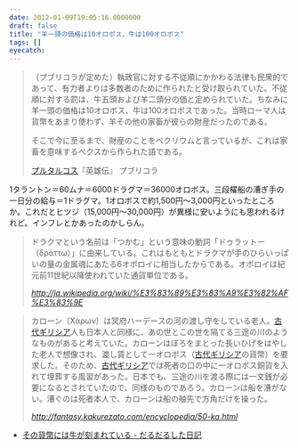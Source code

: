 ```yaml
---
date: 2012-01-09T19:05:16.0000000
draft: false
title: "羊一頭の価格は10オロボス、牛は100オロボス"
tags: []
eyecatch: 
---
```


<blockquote>
<p>（プブリコラが定めた）執政官に対する不従順にかかわる法律も民衆的であって、有力者よりは多数者のために作られたと受け取られていた。不従順に対する罰は、牛五頭および羊二頭分の価と定められていた。ちなみに羊一頭の価格は10オロボス、牛は100オロボスであった。当時ローマ人は貨幣をあまり使わず、羊その他の家畜が彼らの財産だったのである。</p><p>そこで今に至るまで、財産のことをペクリウムと言っているが、これは家畜を意味するぺクスから作られた語である。</p><p><a class="keyword" href="http://d.hatena.ne.jp/keyword/%A5%D7%A5%EB%A5%BF%A5%EB%A5%B3%A5%B9">プルタルコス</a>『英雄伝』 プブリコラ</p>

</blockquote>
<p>1タラントン＝60ムナ＝6000ドラグマ＝36000オロボス。三段櫂船の漕ぎ手の一日分の給与＝1ドラグマ。1オロボスで約1,500円～3,000円といったところか。これだとヒツジ（15,000円～30,000円）が異様に安いようにも思われるけれど。インフレとかあったのかしらん。</p>

<blockquote cite="http://ja.wikipedia.org/wiki/%E3%83%89%E3%83%A9%E3%82%AF%E3%83%9E">
<p>ドラクマという名前は「つかむ」という意味の動詞「ドゥラットー（δράττω）」に由来している。これはもともとドラクマが手のひらいっぱいの量の金属魂にあたる6オボロイに相当したからである。オボロイは紀元前11世紀以降使われていた通貨単位である。</p>

<cite><a href="http://ja.wikipedia.org/wiki/%E3%83%89%E3%83%A9%E3%82%AF%E3%83%9E">http://ja.wikipedia.org/wiki/%E3%83%89%E3%83%A9%E3%82%AF%E3%83%9E</a></cite>
</blockquote>

<blockquote cite="http://fantasy.kakurezato.com/encyclopedia/50-ka.html">
<p>カローン（Χάρων）は冥府ハーデースの河の渡し守をしている老人。<a class="keyword" href="http://d.hatena.ne.jp/keyword/%B8%C5%C2%E5%A5%AE%A5%EA%A5%B7%A5%A2">古代ギリシア</a>人も日本人と同様に、あの世とこの世を隔てる三途の川のようなものがあると考えていた。カローンはぼろをまとった長いひげをはやした老人で想像され、渡し賃として一オロボス（<a class="keyword" href="http://d.hatena.ne.jp/keyword/%B8%C5%C2%E5%A5%AE%A5%EA%A5%B7%A5%A2">古代ギリシア</a>の貨幣）を要求した。そのため、<a class="keyword" href="http://d.hatena.ne.jp/keyword/%B8%C5%C2%E5%A5%AE%A5%EA%A5%B7%A5%A2">古代ギリシア</a>では死者の口の中に一オロボス銅貨を入れて埋葬する風習があった。日本でも、三途の川を渡る際には一文銭が必要になるとされていたので、同様のものであろう。カローンは船を漕がない。漕ぐのは死者本人で、カローンは船の舳先で方角だけを操った。</p>

<cite><a href="http://fantasy.kakurezato.com/encyclopedia/50-ka.html">http://fantasy.kakurezato.com/encyclopedia/50-ka.html</a></cite>
</blockquote>

<ul>
<li><a href="http://daruyanagi.hatenablog.com/entry/2012/01/03/205939">その貨幣には牛が刻まれている - だるだるした日記</a></li>
</ul>